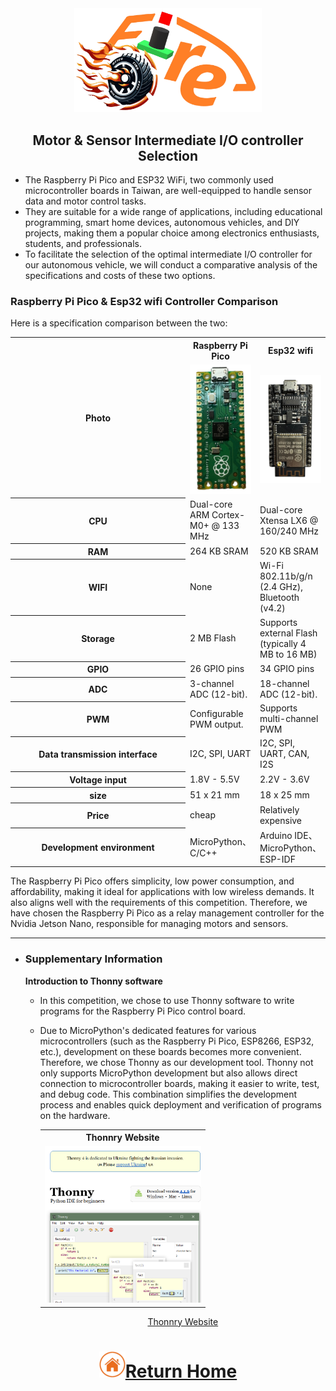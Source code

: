 <div align=center><img src="../../other/img/logo.png" width=300></div>

## <div align="center">Motor & Sensor Intermediate I/O controller Selection </div> 

- The Raspberry Pi Pico and ESP32 WiFi, two commonly used microcontroller boards in Taiwan, are well-equipped to handle sensor data and motor control tasks.
- They are suitable for a wide range of applications, including educational programming, smart home devices, autonomous vehicles, and DIY projects, making them a popular choice among electronics enthusiasts, students, and professionals.  
- To facilitate the selection of the optimal intermediate I/O controller for our autonomous vehicle, we will conduct a comparative analysis of the specifications and costs of these two options.

### Raspberry Pi Pico & Esp32 wifi Controller Comparison
Here is a specification comparison between the two:

<div align=center>
<table>
<tr>
<th rowspan="2" width=300>Photo</th>
<th>Raspberry Pi Pico</th>
<th>Esp32 wifi</th>
</tr><tr>
<td><div align=center><img src="./img/Raspberry_Pi_Pico.png" width=200></td>
<td><div align=center><img src="./img/esp32.png" width=200></td>
</tr><tr>
<th>CPU</th>
<td>Dual-core ARM Cortex-M0+ @ 133 MHz</td>
<td>Dual-core Xtensa LX6 @ 160/240 MHz</td>
</tr>
<tr>
<th>RAM</th>
<td>264 KB SRAM</td>
<td>520 KB SRAM</td>
</tr>
<tr>
<th>WIFI</th>
<td>None</td>
<td>Wi-Fi 802.11b/g/n (2.4 GHz), Bluetooth (v4.2)</td>
</tr>
<tr>
<th>Storage</th>
<td>2 MB Flash</td>
<td>Supports external Flash (typically 4 MB to 16 MB)</td>
</tr>
<tr>
<th>GPIO</th>
<td>26 GPIO pins</td>
<td>34 GPIO pins</td>
</tr>
<tr>
<th>ADC</th>
<td>3-channel ADC (12-bit).</td>
<td>18-channel ADC (12-bit).</td>
</tr>
<tr>
<th>PWM</th>
<td>Configurable PWM output.</td>
<td>Supports multi-channel PWM</td>
</tr>
<tr>
<th>Data transmission interface</th>
<td>I2C, SPI, UART</td>
<td>I2C, SPI, UART, CAN, I2S</td>
</tr>
<tr>
<th>Voltage input</th>
<td>1.8V - 5.5V</td>
<td>2.2V - 3.6V</td>
</tr>
<tr>
<th>size</th>
<td>51 x 21 mm</td>
<td>18 x 25 mm</td>
</tr>
<tr>
<th>Price</th>
<td>cheap</td>
<td>Relatively expensive</td>
</tr>
<tr>
<th>Development environment</th>
<td>MicroPython、C/C++</td>
<td>Arduino IDE、MicroPython、ESP-IDF</td>
</tr>
</tbody>
</table>
</div>

The Raspberry Pi Pico  offers simplicity, low power consumption, and affordability, making it ideal for applications with low wireless demands. It also aligns well with the requirements of this competition. Therefore, we have chosen the Raspberry Pi Pico as a relay management controller for the Nvidia Jetson Nano, responsible for managing motors and sensors.

 ***
- ### Supplementary Information

  __Introduction to  Thonny software__
  - In this competition, we chose to use Thonny software to write programs for the Raspberry Pi Pico control board.
  - Due to MicroPython's dedicated features for various microcontrollers (such as the Raspberry Pi Pico, ESP8266, ESP32, etc.), development on these boards becomes more convenient. Therefore, we chose Thonny as our development tool. Thonny not only supports MicroPython development but also allows direct connection to microcontroller boards, making it easier to write, test, and debug code. This combination simplifies the development process and enables quick deployment and verification of programs on the hardware.


  
    <div align=center>
    <table>
    <tr>
    <th>Thonnry Website</th>
    </tr><tr>
    <td><div align=center><img src="./img/Thonny.png" width=250 ></td>
    </tr>
    </table>
       
    <a href="https://thonny.org/">Thonnry Website</a>    
    </div>

# <div align="center">![HOME](../../other/img/home.png)[Return Home](../../)</div> 
